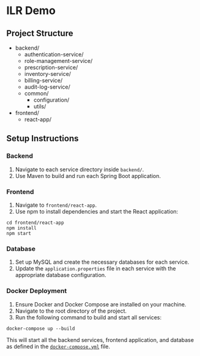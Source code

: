 # ILR Demo

## Project Structure

- backend/
  - authentication-service/
  - role-management-service/
  - prescription-service/
  - inventory-service/
  - billing-service/
  - audit-log-service/
  - common/
    - configuration/
    - utils/
- frontend/
  - react-app/

## Setup Instructions

### Backend

1. Navigate to each service directory inside `backend/`.
2. Use Maven to build and run each Spring Boot application.

### Frontend

1. Navigate to `frontend/react-app`.
2. Use npm to install dependencies and start the React application:

```
cd frontend/react-app
npm install
npm start
```

### Database

1. Set up MySQL and create the necessary databases for each service.
2. Update the `application.properties` file in each service with the appropriate database configuration.

### Docker Deployment

1. Ensure Docker and Docker Compose are installed on your machine.
2. Navigate to the root directory of the project.
3. Run the following command to build and start all services:

```
docker-compose up --build
```

This will start all the backend services, frontend application, and database as defined in the [`docker-compose.yml`](./docker-compose.yml) file.

